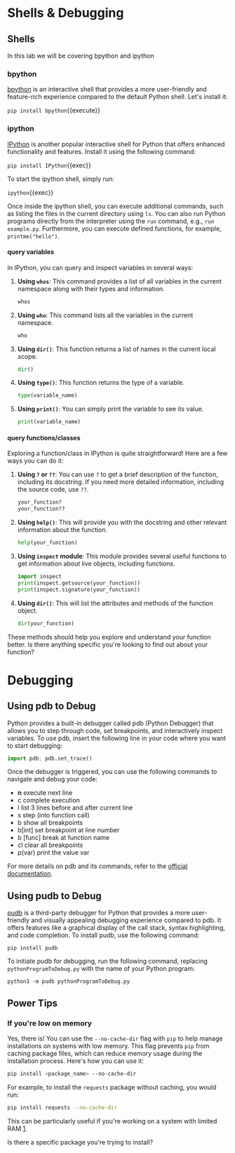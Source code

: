 # Shells & Debugging

## Shells

In this lab we will be covering bpython and  ipython



### bpython

[bpython](https://bpython-interpreter.org/) is an interactive shell that provides a more user-friendly and feature-rich experience compared to the default Python shell. Let's install it:


`pip install bpython`{{execute}}


### ipython

[IPython](https://ipython.readthedocs.io/en/stable/) is another popular interactive shell for Python that offers enhanced functionality and features. Install it using the following command:


`pip install IPython`{{exec}}



To start the ipython shell, simply run:

`ipython`{{exec}}


Once inside the ipython shell, you can execute additional commands, such as listing the files in the current directory using `ls`. You can also run Python programs directly from the interpreter using the `run` command, e.g., `run example.py`. Furthermore, you can execute defined functions, for example, `printme("hello")`.

#### query variables

In IPython, you can query and inspect variables in several ways:

1. **Using `whos`**: This command provides a list of all variables in the current namespace along with their types and information.
   ```python
   whos
   ```

2. **Using `who`**: This command lists all the variables in the current namespace.
   ```python
   who
   ```

3. **Using `dir()`**: This function returns a list of names in the current local scope.
   ```python
   dir()
   ```

4. **Using `type()`**: This function returns the type of a variable.
   ```python
   type(variable_name)
   ```

5. **Using `print()`**: You can simply print the variable to see its value.
   ```python
   print(variable_name)
   ```

#### query functions/classes

Exploring a function/class in IPython is quite straightforward! Here are a few ways you can do it:

1. **Using `?` or `??`**: You can use `?` to get a brief description of the function, including its docstring. If you need more detailed information, including the source code, use `??`.
   ```python
   your_function?
   your_function??
   ```

2. **Using `help()`**: This will provide you with the docstring and other relevant information about the function.
   ```python
   help(your_function)
   ```

3. **Using `inspect` module**: This module provides several useful functions to get information about live objects, including functions.
   ```python
   import inspect
   print(inspect.getsource(your_function))
   print(inspect.signature(your_function))
   ```

4. **Using `dir()`**: This will list the attributes and methods of the function object.
   ```python
   dir(your_function)
   ```

These methods should help you explore and understand your function better. Is there anything specific you're looking to find out about your function?

# Debugging


## Using pdb to Debug

Python provides a built-in debugger called pdb (Python Debugger) that allows you to step through code, set breakpoints, and interactively inspect variables. To use pdb, insert the following line in your code where you want to start debugging:

```python
import pdb; pdb.set_trace()
```

Once the debugger is triggered, you can use the following commands to navigate and debug your code:


- **n** execute next line
- c complete execution
- l list 3 lines before and after current line
- s step (into function call)
- b show all breakpoints
- b[int]  set breakpoint at line number
- b [func] break at function name
- cl clear all breakpoints
- p(var) print the value var


For more details on pdb and its commands, refer to the [official documentation](https://docs.python.org/3/library/pdb.html#debugger-commands).





## Using pudb to Debug

[pudb](https://documen.tician.de/pudb/) is a third-party debugger for Python that provides a more user-friendly and visually appealing debugging experience compared to pdb. It offers features like a graphical display of the call stack, syntax highlighting, and code completion. To install pudb, use the following command:

```shell
pip install pudb
```

To initiate pudb for debugging, run the following command, replacing `pythonProgramToDebug.py` with the name of your Python program:

```shell
python3 -m pudb pythonProgramToDebug.py
```


## Power Tips

### If you're low on memory

Yes, there is! You can use the `--no-cache-dir` flag with `pip` to help manage installations on systems with low memory. This flag prevents `pip` from caching package files, which can reduce memory usage during the installation process. Here's how you can use it:

```sh
pip install <package_name> --no-cache-dir
```

For example, to install the `requests` package without caching, you would run:

```sh
pip install requests --no-cache-dir
```

This can be particularly useful if you're working on a system with limited RAM [1](https://stackoverflow.com/questions/57058641/pip-install-killed-out-of-memory-how-to-get-around-it).

Is there a specific package you're trying to install?
